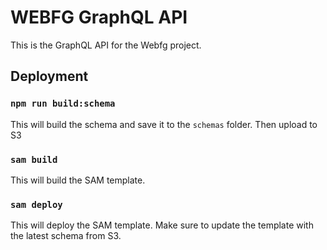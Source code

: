 # WEBFG GraphQL API

This is the GraphQL API for the Webfg project.

## Deployment

### `npm run build:schema`

This will build the schema and save it to the `schemas` folder. Then upload to S3

### `sam build`

This will build the SAM template.

### `sam deploy`

This will deploy the SAM template. Make sure to update the template with the latest schema from S3.

